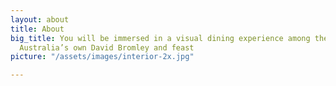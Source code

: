 ```yaml
---
layout: about
title: About
big_title: You will be immersed in a visual dining experience among the artwork of
  Australia’s own David Bromley and feast
picture: "/assets/images/interior-2x.jpg"

---
```

